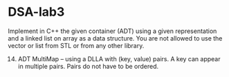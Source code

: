 # DSA-lab3

Implement in C++ the given container (ADT) using a given representation and a linked list on 
array as a data structure. You are not allowed to use the vector or list from STL or from any other library.

14. ADT MultiMap – using a DLLA with (key, value) pairs. A key can appear in multiple pairs. 
Pairs do not have to be ordered.
